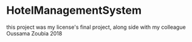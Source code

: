 # HotelManagementSystem
this project was my license's final project, along side with my colleague Oussama Zoubia 2018
